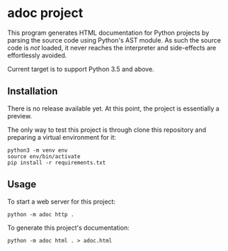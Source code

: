 # **adoc** project

This program generates HTML documentation for Python projects by parsing the
source code using Python's AST module. As such the source code is *not* loaded,
it never reaches the interpreter and side-effects are effortlessly avoided.

Current target is to support Python 3.5 and above.


## Installation

There is no release available yet. At this point, the project is essentially a
preview.

The only way to test this project is through clone this repository and
preparing a virtual environment for it:

    python3 -m venv env
    source env/bin/activate
    pip install -r requirements.txt


## Usage

To start a web server for this project:

    python -m adoc http .

To generate this project's documentation:

    python -m adoc html . > adoc.html
